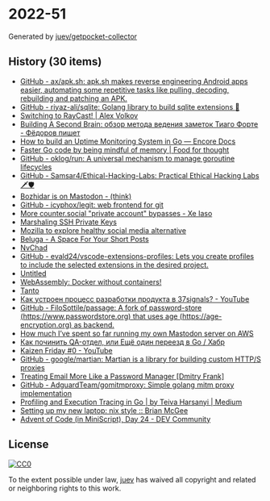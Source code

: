 # 2022-51

Generated by [juev/getpocket-collector](https://github.com/juev/getpocket-collector)

## History (30 items)

- [GitHub - ax/apk.sh: apk.sh makes reverse engineering Android apps easier, automating some repetitive tasks like pulling, decoding, rebuilding and patching an APK.](https://github.com/ax/apk.sh)
- [GitHub - riyaz-ali/sqlite: Golang library to build sqlite extensions :rocket:](https://github.com/riyaz-ali/sqlite)
- [Switching to RayCast! | Alex Volkov](https://typefully.com/altryne/switching-to-raycast-jXXQYLj)
- [Building A Second Brain: обзор метода ведения заметок Тиаго Форте - Фёдоров пишет](https://fedorovpishet.ru/basb/)
- [How to build an Uptime Monitoring System in Go — Encore Docs](https://encore.dev/docs/tutorials/uptime)
- [Faster Go code by being mindful of memory | Food for thought](https://f4t.dev/software/go-performance-memory/)
- [GitHub - oklog/run: A universal mechanism to manage goroutine lifecycles](https://github.com/oklog/run)
- [GitHub - Samsar4/Ethical-Hacking-Labs: Practical Ethical Hacking Labs 🗡🛡](https://github.com/Samsar4/Ethical-Hacking-Labs)
- [Bozhidar is on Mastodon - (think)](https://batsov.com/articles/2022/12/20/bozhidar-is-on-mastodon/)
- [GitHub - icyphox/legit: web frontend for git](https://github.com/icyphox/legit)
- [More counter.social "private account" bypasses - Xe Iaso](https://xeiaso.net/blog/more-coso-bypasses)
- [Marshaling SSH Private Keys](https://charm.sh/blog/ssh-key-marshal/)
- [Mozilla to explore healthy social media alternative](https://blog.mozilla.org/en/mozilla/mozilla-launch-fediverse-instance-social-media-alternative/)
- [Beluga - A Space For Your Short Posts](https://beluga.social)
- [NvChad](https://nvchad.com)
- [GitHub - evald24/vscode-extensions-profiles: Lets you create profiles to include the selected extensions in the desired project.](https://github.com/evald24/vscode-extensions-profiles)
- [Untitled](https://www.uber.com/de/blog/devpod-improving-developer-productivity-at-uber/)
- [WebAssembly: Docker without containers!](https://wasmlabs.dev/articles/docker-without-containers/)
- [Tanto](https://ronindojo.io/en/tanto)
- [Как устроен процесс разработки продукта в 37signals? - YouTube](https://www.youtube.com/watch?v=kzM3WCQ7YkE)
- [GitHub - FiloSottile/passage: A fork of password-store (https://www.passwordstore.org) that uses age (https://age-encryption.org) as backend.](https://github.com/FiloSottile/passage)
- [How much I’ve spent so far running my own Mastodon server on AWS](https://www.micahwalter.com/how-much-ive-spent-so-far-running-my-own-mastodon-server-on-aws/)
- [Как починить QA-отдел, или Ещё один переезд в Go / Хабр](https://habr.com/ru/companies/ozontech/articles/707092/)
- [Kaizen Friday #0 - YouTube](https://www.youtube.com/watch?v=Cj-VR_CW1pQ)
- [GitHub - google/martian: Martian is a library for building custom HTTP/S proxies](https://github.com/google/martian)
- [Treating Email More Like a Password Manager  [Dmitry Frank]](https://dmitryfrank.com/articles/treating_email_more_like_a_password_manager)
- [GitHub - AdguardTeam/gomitmproxy: Simple golang mitm proxy implementation](https://github.com/AdguardTeam/gomitmproxy)
- [Profiling and Execution Tracing in Go | by Teiva Harsanyi | Medium](https://teivah.medium.com/profiling-and-execution-tracing-in-go-a5e646970f5b)
- [Setting up my new laptop: nix style :: Brian McGee](https://bmcgee.ie/posts/2022/12/setting-up-my-new-laptop-nix-style/)
- [Advent of Code (in MiniScript), Day 24 - DEV Community](https://dev.to/joestrout/advent-of-code-in-miniscript-day-24-44fe)

## License

[![CC0](https://mirrors.creativecommons.org/presskit/buttons/88x31/svg/cc-zero.svg)](https://creativecommons.org/publicdomain/zero/1.0/)

To the extent possible under law, [juev](https://github.com/juev) has waived all copyright and related or neighboring rights to this work.
